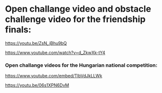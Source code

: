 # Open challange video and obstacle challenge video for the friendship finals:

https://youtu.be/ZsN_jBhu9bQ

https://www.youtube.com/watch?v=d_ZkwXk-tY4

###
### Open challange videos for the Hungarian national competition:

https://www.youtube.com/embed/TlbVdJkLLWk

https://youtu.be/06s1XPN6DvM
